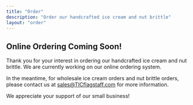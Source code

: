 ```yaml
---
title: "Order"
description: "Order our handcrafted ice cream and nut brittle"
layout: "order"
---
```


## Online Ordering Coming Soon!

Thank you for your interest in ordering our handcrafted ice cream and nut brittle. We are currently working on our online ordering system.

In the meantime, for wholesale ice cream orders and nut brittle orders, please contact us at [sales@TICflagstaff.com](mailto:sales@TICflagstaff.com) for more information.

We appreciate your support of our small business! 